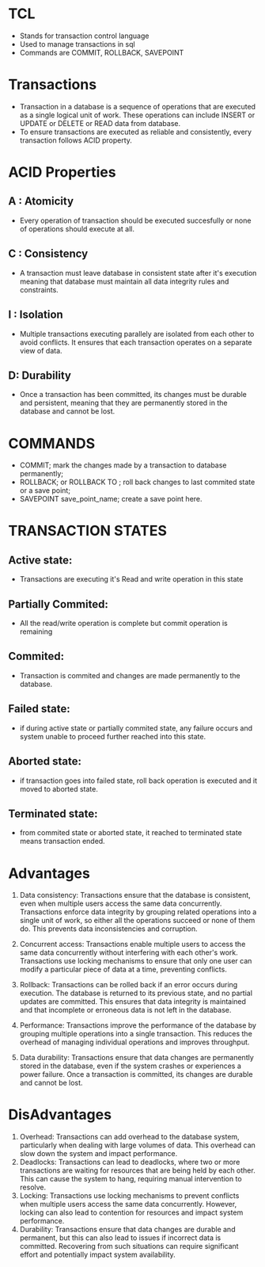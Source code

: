 # TCL
-  Stands for transaction control language
- Used to manage transactions in sql
- Commands are COMMIT, ROLLBACK, SAVEPOINT
	
# Transactions 
- Transaction in a database is a sequence of operations that are executed as a single logical unit of work. These operations
	can include INSERT or UPDATE or DELETE or READ data from database.
-  To ensure transactions are executed as reliable and consistently, every transaction follows ACID property.

# ACID Properties 
## A : Atomicity
- Every operation of transaction should be executed succesfully or none of operations should execute at all.
## C : Consistency
- A transaction must leave database in consistent state after it's execution meaning that database must maintain all data integrity rules and constraints.
## I : Isolation
-  Multiple transactions executing parallely are isolated from each other to avoid conflicts. It ensures that each transaction operates on a separate view of data.
## D: Durability
- Once a transaction has been committed, its changes must be durable and persistent, meaning that they are permanently stored in the database and cannot be lost.
		
# COMMANDS 
- COMMIT;
	mark the changes made by a transaction to database permanently;
- ROLLBACK; or ROLLBACK TO <save point name>;
		roll back changes to last commited state or a save point;
- SAVEPOINT save_point_name;
		create a save point here.
		
# TRANSACTION STATES
## Active state:
- Transactions are executing it's Read and write operation in this state
## Partially Commited:
- All the read/write operation is complete but commit operation is remaining
## Commited:
- Transaction is commited and changes are made permanently to the database.
## Failed state:
- if during active state or partially commited state, any failure occurs and system unable to proceed further reached into this
		state.
## Aborted state:
- if transaction goes into failed state, roll back operation is executed and it moved to aborted state.
## Terminated state:
- from commited state or aborted state, it reached to terminated state means transaction ended.
		
		
# Advantages
1. Data consistency: 
	    	Transactions ensure that the database is consistent, even when multiple users access the same data concurrently. 
	    	Transactions enforce data integrity by grouping related operations into a single unit of work, so either all the 
	    	operations succeed or none of them do. This prevents data inconsistencies and corruption.

2. Concurrent access: 
    		Transactions enable multiple users to access the same data concurrently without interfering with each other's work. 
    		Transactions use locking mechanisms to ensure that only one user can modify a particular piece of data at a time, 
    		preventing conflicts.

3. Rollback: 
    		Transactions can be rolled back if an error occurs during execution. The database is returned to its previous state, and 
    		no partial updates are committed. This ensures that data integrity is maintained and that incomplete or erroneous data is 
    		not left in the database.

4. Performance: 
    		Transactions improve the performance of the database by grouping multiple operations into a single transaction. This 
    		reduces the overhead of managing individual operations and improves throughput.

5. Data durability: 
    		Transactions ensure that data changes are permanently stored in the database, even if the system crashes or experiences a 
    		power failure. Once a transaction is committed, its changes are durable and cannot be lost.


# DisAdvantages
1. Overhead: 
		Transactions can add overhead to the database system, particularly when dealing with large volumes of data. This overhead 
		can slow down the system and impact performance.
2. Deadlocks: 
		Transactions can lead to deadlocks, where two or more transactions are waiting for resources that are being held by each 
		other. This can cause the system to hang, requiring manual intervention to resolve.
3. Locking: 
		Transactions use locking mechanisms to prevent conflicts when multiple users access the same data concurrently. However, 
		locking can also lead to contention for resources and impact system performance.
4. Durability: 
		Transactions ensure that data changes are durable and permanent, but this can also lead to issues if incorrect data is 
		committed. Recovering from such situations can require significant effort and potentially impact system availability.
